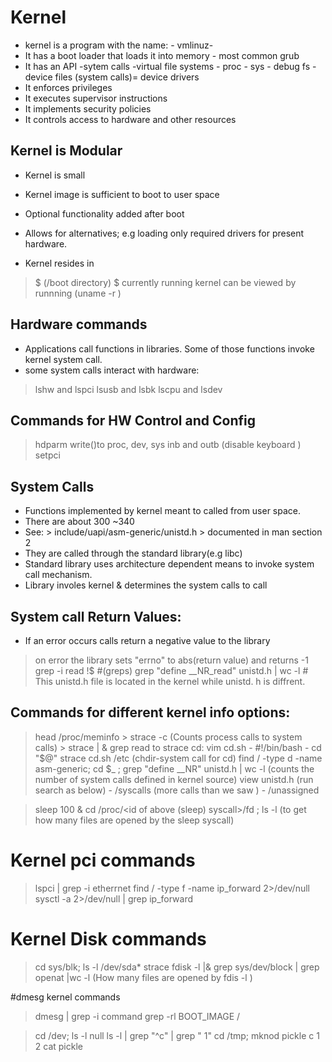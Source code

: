 # Kernel
- kernel is a program with the name:
		- vmlinuz-<kernel version>
- It has a boot loader that loads it into memory
		 - most common grub
- It has an API 
		-sytem calls
		-virtual file systems
			- proc
			- sys
			- debug fs
		- device files (system calls)= device drivers
- It enforces privileges
- It executes supervisor instructions
- It implements security policies
- It controls access to hardware and other resources
	
## Kernel is Modular ##

- Kernel is small
- Kernel image is sufficient to boot to user space
- Optional functionality added after boot
- Allows for alternatives; e.g loading only required drivers for present hardware.
	
- Kernel resides in 
	
> $ (/boot directory)
> $ currently running kernel can be viewed by runnning 
				   (uname -r )
	
## Hardware commands ##

- Applications call functions in libraries. Some of those functions invoke kernel system call.	
- some system calls interact with hardware:

> lshw and lspci
> lsusb and lsbk
> lscpu and lsdev
	
## Commands for HW Control and Config
	
> hdparm
> write()to proc, dev, sys
> inb and outb (disable keyboard )
> setpci 
	
## System Calls ##
	
- Functions implemented by kernel meant to called from user space.
- There are about 300 ~340
-  See:
			> include/uapi/asm-generic/unistd.h
			> documented in man section 2
- They are called through the standard library(e.g libc)
- Standard library uses architecture dependent means to invoke system call mechanism.
- Library involes kernel & determines the system calls to call
	
## System call Return Values:
	
- If an error occurs calls return a negative value to the library
	
> on error the library sets "errno" to abs(return value) and returns -1
>  grep -i read !$   #(greps)
> grep "define __NR_read"  unistd.h | wc -l # This unistd.h file is located in the kernel while unistd. h  is diffrent.
	
## Commands for different kernel info options: ##
> head  /proc/meminfo
				> strace -c <command> (Counts process calls to system calls)
				> strace |  & grep read
> to strace cd: vim cd.sh
					- #!/bin/bash
					- cd "$@"
> strace cd.sh /etc (chdir-system call for cd)
> find / -type d -name asm-generic; cd $_ ; grep "define __NR" unistd.h | wc -l (counts the number of system calls defined in kernel source)
> view unistd.h  (run search as below)
					- /syscalls (more calls than we saw )
					- /unassigned
	
> sleep 100 &
> cd /proc/<id of above (sleep) syscall>/fd  ; ls -l (to get how many files are opened by the sleep syscall)
# Kernel pci commands	
> lspci  | grep -i etherrnet
> find / -type f -name ip_forward 2>/dev/null
> sysctl -a 2>/dev/null | grep ip_forward

# Kernel Disk commands
> cd sys/blk; ls -l /dev/sda*
> strace fdisk -l |& grep sys/dev/block | grep openat |wc -l (How many files are opened by fdis -l )

#dmesg kernel commands
> dmesg | grep -i command
> grep -rl BOOT_IMAGE /
	
> cd /dev; ls -l null 
> ls -l | grep "^c" | grep " 1"	
>cd /tmp; mknod pickle c 1 2
> cat pickle
	


	 
	
	
			
